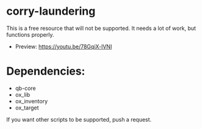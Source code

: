 # corry-laundering

This is a free resource that will not be supported. It needs a lot of work, but functions properly.

 - Preview: https://youtu.be/78GqiX-lVNI

# Dependencies:

 - qb-core
 - ox_lib
 - ox_inventory
 - ox_target

If you want other scripts to be supported, push a request.
